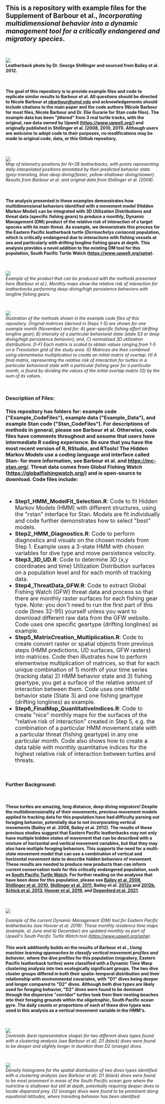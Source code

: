 ## This is a repository with example files for the Supplement of Barbour et al., *Incorporating multidimensional behavior into a dynamic management tool for a critically endangered and migratory species*.
<br>

![](Markdown_Images/Bailey2012b_leatherback_GL.PNG)
<br>
**Leatherback photo by Dr. George Shillinger and sourced from Bailey et al. 2012.**

<br>

#### The goal of this repository is to provide example files and code to replicate similar results to Barbour et al. All questions should be directed to Nicole Barbour at *nbarbour@umd.edu* and acknowledgements should include citations to the main paper and the code authors (Nicole Barbour for most files, Nicole Barbour and Dr. Elie Gurarie for Stan code files). The example data has been "jittered" from 3 real turtle tracks, with the original, raw data owned by Upwell (https://www.upwell.org/) and originally published in Shillinger et al. (2008, 2010, 2011). Although users are welcome to adopt code to their purposes, no modifications may be made to original code, data, or this Github repository.
<br> 

![](Markdown_Images/BehaviorStates_Map.png)
<br>
*Map of telemetry positions for N=28 leatherbacks, with points representing daily interpolated positions annotated by their predicted behavior state (grey-transiting, blue-deep diving/faster, yellow-shallower diving/slower). Results from Barbour et al. and original data from Shillinger et al. (2008).*

<br>

#### The analysis presented in these examples demonstrates how multidimensional behaviors identified with a movement model (Hidden Markov Model) can be integrated with 3D Utilization Distributions and threat data (specific fishing gears) to produce a monthly, Dynamic Management (DM) product of the relative risk of interaction of a target species with its main threat. As example, we demonstrate this process for the Eastern Pacific leatherback turtle (*Dermochelys coriacea*) population, which is critically endangered due to interactions with fishing vessels at sea and particularly with drifting longline fishing gears at depth. This analysis provides a novel addition to the existing DM tool for this population, South Pacific Turtle Watch (https://www.upwell.org/sptw).
<br>

![](Markdown_Images/RelativeRisk_Maps.png)
<br>
*Example of the product that can be produced with the methods presented here (Barbour et al.). Monthly maps show the relative risk of interaction for leatherbacks performing deep-diving/high persistence behaviors with longline fishing gears.*

<br>

![](Markdown_Images/Methods.png)
<br>
*Illustration of the methods shown in the example code files of this repository. Original matrices (derived in Steps 1-5) are shown for one example month (November) and for: A) gear-specific fishing effort (drifting longline gear); B) intensity of a particular behavioral state (state S3 or deep diving/high persistence behavior); and, C) normalized 3D utilization distributions. D-F) Each matrix is scaled to obtain values ranging from 1-5 on a 1̊ resolution grid of the study area. G) Matrices are then combined using elementwise multiplication to create an initial matrix of overlap. H) A final matrix, representing the relative risk of interaction for turtles in a particular behavioral state with a particular fishing gear for a particular month, is found by dividing the values of the initial overlap matrix (G) by the sum of its values.*

<br>

### Description of Files:

### This repository has folders for: example code ("Example_CodeFiles"), example data ("Example_Data"), and example Stan code ("Stan_CodeFiles"). For descriptions of methods in general, please see Barbour et al. Otherwise, code files have comments throughout and assume that users have intermediate R coding experience. Be sure that you have the most recent version of R, RStudio, and RTools! The Hidden Markov Models use a coding language and interface called Stan- for more information, see Barbour et al. and https://mc-stan.org/. Threat data comes from Global Fishing Watch (https://globalfishingwatch.org/) and is open-source to download. Code files include:

<br>

 <font size="4"> 
 
  * **Step1_HMM_ModelFit_Selection.R**: Code to fit Hidden Markov Models (HMM) with different structures, using the "rstan" interface for Stan. Models are fit individually and code further demonstrates how to select "best" models. 
  * **Step2_HMM_Diagnostics.R**: Code to perform diagnostics and visuals on the chosen models from Step 1. Example uses a 3-state HMM with chosen variables for dive type and move persistence velocity.
  * **Step3_3D_UD.R**: Code to determine 3D (x,y coordinates and time) Utilization Distribution surfaces on a population level and for each month of tracking data. 
  * **Step4_ThreatData_GFW.R**: Code to extract Global Fishing Watch (GFW) threat data and process so that there are monthly raster surfaces for each fishing gear type. Note: you don't need to run the first part of this code (lines 32-95)  yourself unless you want to download different raw data from the GFW website. Code uses one specific geartype (drifting longlines) as example.
  * **Step5_MatrixCreation_Multiplication.R**: Code to create convert raster or spatial objects from previous steps (HMM predictions, UD surfaces, GFW rasters) into matrices. Code then illustrates how to perform elementwise multiplication of matrices, so that for each unique combination of 1) month of your time series (tracking data) 2) HMM behavior state and 3) fishing geartype, you get a surface of the relative amount of interaction between them. Code uses one HMM behavior state (State 3) and one fishing geartype (drifting longlines) as example.
  * **Step6_FinalMap_QuantitativeIndices.R**: Code to create "nice" monthly maps for the surfaces of the "relative risk of interaction" created in Step 5, e.g. the combination of a particular HMM movement state with a particular threat (fishing geartype) in any one particular month. Code also shows how to create a data table with monthly quantitative indices for the highest relative risk of interaction between turtles and threats.
  
  </font>

<br>

### Further Background:

<br>

#### These turtles are amazing, long distance, deep diving migrators! Despite the multidimensionality of their movements, previous movement models applied to tracking data for this population have had difficulty parsing out foraging behavior, potentially due to not incorporating vertical movements (Bailey et al. 2008, Bailey et al. 2012). The results of these previous studies suggest that Eastern Pacific leatherbacks may not only have multiple hidden states of movement that can be described with a mixture of horizontal and vertical movement variables, but that they may also have multiple foraging behaviors. This supports the need for a multi-state movement model that can use a combination of vertical and horizontal movement data to describe hidden behaviors of movement. These results are needed to produce new products than can inform current conservation tools for this critically endangered population, such as [South Pacific Turtle Watch](https://www.upwell.org/sptw). For further reading on the analyses that have been done for this population, please see [Bailey et al. 2008](https://www.researchgate.net/publication/222537046_Identifying_and_comparing_phases_of_movement_by_leatherback_turtles_using_state-space_models), [Shillinger et al. 2010](https://www.int-res.com/abstracts/esr/v10/p215-232/), [Shillinger et al. 2011](https://www.int-res.com/abstracts/meps/v422/p275-289/),  Bailey et al. [2012a](https://journals.plos.org/plosone/article?id=10.1371/journal.pone.0036401) and [2012b](https://esajournals.onlinelibrary.wiley.com/doi/full/10.1890/11-0633), [Schick et al. 2013](https://link.springer.com/article/10.1186/2051-3933-1-11), [Hoover et al. 2019](https://esajournals.onlinelibrary.wiley.com/doi/full/10.1002/ecs2.2644), and [Degenford et al. 2021](https://conbio.onlinelibrary.wiley.com/doi/full/10.1111/csp2.349).
<br>

![](Markdown_Images/Hoover_etal_2019.PNG)
<br>

*Example of the current Dynamic Management (DM) tool for Eastern Pacific leatherbacks (see Hoover et al. 2019). These monthly residence time maps (example, a) June and b) December) are updated monthly as part of Upwell's South Pacific Turtle Watch tool (https://www.upwell.org/sptw).*
<br>

#### This work additionlly builds on the results of Barbour et al., *Using machine learning approaches to classify vertical movement profiles and behavior*, where the dive profiles for this population (migratory, Eastern Pacific leatherback turtles) were classified with a Dynamic Time Warp clustering analysis into two ecologically significant groups. The two dive cluster groups differed in both their spatio-temporal distribution and their relationship with environmental covariates, with "D1" dives being deeper and longer compared to "D2" dives. Although both dive types are likely used for foraging behavior, "D2" dives were found to be dominant through the dispersive "corridor" turtles took from their nesting beaches into their foraging grounds within the oligotrophic, South Pacific ocean gyre. The daily counts or proportions of each of these dive types was used in this analysis as a vertical movement variable in the HMM's.
<br>

![](Markdown_Images/Centroid_DiveTypes.PNG)
<br>
*Centroids (best representative shape) for two different dives types found with a clustering analysis (see Barbour et al). D1 (black) dives were found to be deeper and slightly longer in duration than D2 (orange) dives.*

<br>

![](Markdown_Images/Distribution_DiveTypes.PNG)
<br>
*Density histograms for the spatial distribution of two dives types identified with a clustering analysis (see Barbour et al). D1 (black) dives were found to be most prominent in areas of the South Pacific ocean gyre where the nutricline is shallower but still at depth, potentially requiring deeper dives to locate dispersed prey. D2 (orange) dives were found to be prominent along equatorial latitudes, where transiting behavior has been identified.*

<br>




